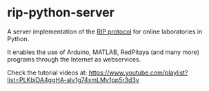 # rip-python-server
A server implementation of the <a href="https://github.com/UNEDLabs/rip-spec">RIP protocol</a> for online laboratories in Python.

It enables the use of Arduino, MATLAB, RedPitaya (and many more) programs through the Internet as webservices.

Check the tutorial videos at: https://www.youtube.com/playlist?list=PLKbjDA4ggHA-alv1g74xmLMv1pp5r3d3y
